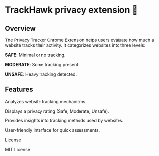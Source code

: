 # TrackHawk privacy extension 🦅

## Overview

The Privacy Tracker Chrome Extension helps users evaluate how much a website tracks their activity. 
It categorizes websites into three levels:

**SAFE**: Minimal or no tracking.

**MODERATE**: Some tracking present.

**UNSAFE**: Heavy tracking detected.

## Features

Analyzes website tracking mechanisms.

Displays a privacy rating (Safe, Moderate, Unsafe).

Provides insights into tracking methods used by websites.

User-friendly interface for quick assessments.


License

MIT License
